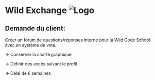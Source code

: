# Wild Exchange ![Logo](http://i.imgur.com/2d8PTX8.png)

## Demande du client:

Créer un forum de questions/réponses interne pour la Wild Code School avec un système de vote.

-> Conserver la charte graphique

-> Définir des accès suivant le profil

-> Délai de 6 semaines
